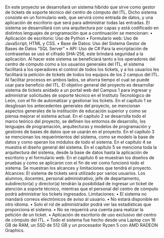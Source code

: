 En este proyecto se desarrollará un sistema híbrido que sirve como gestor de tickets de soporte técnico del centro de cómputo del ITL. Dicho sistema consiste en un formulario web, que servirá como entrada de datos, y una aplicación de escritorio que será para administrar todas las entradas. 
El sistema se desarrollará con una arquitectura por capas y está codificado en distintos lenguajes de programación que a continuación se mencionan:
•	Aplicación de escritorio: Uso de Python
•	Formulario web: Uso de JavaScript, HTML y CSS.
•	Base de Datos: Uso del Sistema Gestor de Bases de Datos “SQL Server”
•	API: Uso de C#
Para la encriptación de contraseñas se usó el cifrado SHA-256, este brindará seguridad a la aplicación.
Al hacer este sistema se beneficiará tanto a los operadores del centro de cómputo como a los usuarios generales del ITL, el sistema facilitará a los operadores el control de todos los tickets, y a los usuarios les facilitará la petición de tickets de todos los equipos de los 2 campus del ITL. Al facilitar procesos en ambos lados, se ahorra tiempo el cual se puede usar para beneficio del ITL.
El objetivo general del proyecto es desarrollar sistema de tickets anidado a un portal web del Campus 1 para ingresar y administrar solicitudes de soporte técnico en el Instituto Tecnológico de León, con el fin de automatizar y gestionar los tickets.
En el capítulo 1 se desglosan los antecedentes generales del proyecto, se mencionan aspectos generales de la institución de educación superior y como se piensa mejorar el sistema actual.
En el capítulo 2 se desarrolla todo el marco teórico del proyecto, se definen los entornos de desarrollo, los lenguajes de programación, arquitecturas y modelos de programación y gestores de bases de datos que se usarán en el proyecto.
En el capítulo 3 se mencionan los requerimientos del sistema, como se modelo la base de datos y como operan los módulos de todo el sistema.
En el capítulo 4 se muestra el diseño general del sistema.
En el capítulo 5 se menciona toda la arquitectura del sistema, desde la base de datos hasta la aplicación de escritorio y el formulario web.
En el capítulo 6 se muestran los diseños de pruebas y como se aplicaron con el fin de ver como funcionó todo el sistema.
Se muestran los alcances y limitaciones que tendrá el proyecto.
Alcances:
El sistema de tickets será utilizado por varios usuarios. Los alumnos, docentes, personal administrativo, jefe de departamento, subdirector(a) y director(a) tendrán la posibilidad de ingresar un ticket de atención a soporte técnico, mientras que el personal del centro de cómputo podrá administrar los tickets ingresados.
Limitaciones:
•	El sistema no mandará correos electrónicos de aviso al usuario.
•	No estará disponible en otro idioma.
•	Solo el rol de administrador podrá ver las estadísticas que proporciona el sistema.
•	No se requerirá una cuenta para realizar la petición de un ticket.
•	Aplicación de escritorio de uso exclusivo del centro de cómputo del ITL.
•	Todo el sistema fue hecho desde una Laptop con 16 GB de RAM, un SSD de 512 GB y un procesador Ryzen 5 con AMD RADEON Graphics.
